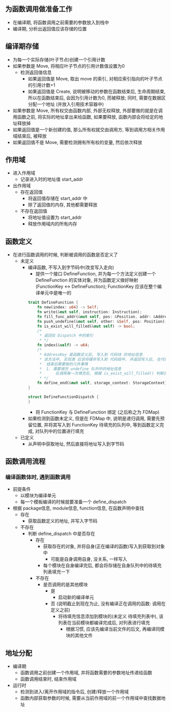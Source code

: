 ## 为函数调用做准备工作
- 在编译期, 将函数调用之前需要的参数放入到栈中
- 编译期, 分析出返回值应该存储的位置

## 编译期存储
- 为每一个实际存储(叶子节点)创建一个引用计数
- 如果参数是 Move, 将相应叶子节点的引用计数值设置为0
	- 检测返回值信息
		- 如果返回值是 Move, 取出 move 的索引, 对相应索引指向的叶子节点的引用计数+1
		- 如果返回值是 Create, 说明被移动的参数在函数结束后, 生命周期结束, 所以在函数结束后, 会因为引用计数为0, 而被释放; 同时, 需要在数据区分配一个地址 (并放入引用技术容器中)
- 如果参数是 Move, 所有权交由函数内部, 外部无权释放, 外部要做的就是在调用函数之前, 将实际的地址拿出来给函数, 如果要释放, 函数内部会将给定的地址释放掉
- 如果返回值是一个新创建的值, 那么所有权就交由调用方, 等到调用方相关作用域结束后, 被释放
- 如果返回值不是 Move, 需要检测拥有所有权的变量, 然后依次释放

## 作用域
- 进入作用域
	- 记录进入时的地址值 start_addr
- 出作用域
	- 存在返回值
		- 将返回值存储在 start_addr 中
		- 除了返回值的内存, 其他都需要释放
	- 不存在返回值
		- 将地址值设置为 start_addr
		- 释放作用域内的所有内存

## 函数定义
- 在进行函数调用的时候, 判断被调用的函数是否定义了
	- 未定义
		- 编译函数, 不写入到字节码中(改变写入走向)
			- 提供一个接口 DefineFunction, 并为每一个方法定义创建一个 DefineFunction 的实体对象, 并为函数定义做好映射 (FunctionKey <-> DefineFunction); FunctionKey 应该在整个编译单元中是唯一的
			```rust
			trait DefineFunction {
				fn new(index: u64) -> Self;
				fn write(&mut self, instruction: Instruction);
				fn fill_func_addr(&mut self, pos: &Position, addr: &AddressKey);
				fn push_undefine(&mut self, other: &Self, pos: Position);
				fn is_exist_will_filled(&mut self) -> bool;
				/*
				 * 返回在 Dispatch 中的索引
				 * */
				fn index(&self) -> u64;
				/*
				 * AddressKey 是函数定义后, 写入到 代码块 的地址信息
				 * 该方法中, 实现类 应该将缓存写入到 代码段中, 并返回写入后, 在代码段中的位置信息
				 * 	结束后需要做的几件事情
				 *  1. 需要填充 undefine 队列中的地址信息
				 *  	在调用每一次填充后, 根据 is_exist_will_filled() 判断是否存在待填充的函数定义, 如果不存在, 将 index() 的返回值添加到 待移除队列中, 然后将其返回, 提供给 Dispatch 进行管理
				 * */
				fn define_end(&mut self, storage_context: StorageContext) -> (AddressKey, Vec<u64>);
			}

			struct DefineFunctionDispatch {
			}
			```
			- 将 FunctionKey 与 DefineFunction 绑定 (之后称之为 FDMap)
		- 如果检测到函数未定义, 但是在 FDMap 中, 说明是递归调用, 需要先预留位置, 并将其写入到 FunctionKey 待填充的队列中, 等到函数定义完成, 对队列中的位置进行填充
	- 已定义
		- 从声明中获取地址, 然后直接将地址写入到字节码

## 函数调用流程
### 编译函数体时, 遇到函数调用
- 前提条件
	- 以模块为编译单元
	- 每一个模板编译的时候就要准备一个 define_dispatch
- 根据 package信息, module信息, function信息, 在函数声明中查找
	- 存在
		- 获取函数定义的地址, 并写入字节码
	- 不存在
		- 判断 define_dispatch 中是否存在
			- 存在
				- 获取存在的对象, 并将自身(正在编译的函数)写入到获取到对象中
					- 可能是自身调用自身, 没关系, 一样写入
				- 每个模块在自身编译完后, 都会将存储在自身队列中的待填充列表填充一下
			- 不存在
				- 是否调用的是其他模块
					- 是
						- 启动新的编译单元
					- 否 (说明截止到现在为止, 没有编译正在调用的函数: 调用在定义之前)
						- 将待填充信息添加到模块的(未定义 待填充列表中), 该列表在当前模块都编译完成后, 对列表进行填充
							- 根据习惯, 应该先编译当前文件的后文, 再编译同模块的其他文件

## 地址分配
- 编译期
	- 函数调用之前创建一个作用域, 并将函数需要的参数地址传递给函数
	- 函数调用结束时, 结束作用域
- 运行时
	- 检测到进入/离开作用域的指令后, 创建/释放一个作用域
	- 函数内部获取参数的时候, 需要从当前作用域的前一个作用域中查找数据地址

